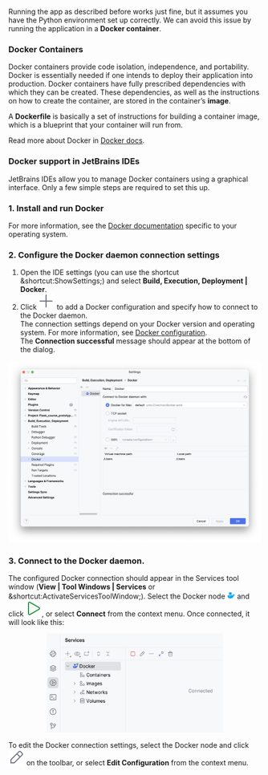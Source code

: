 Running the app as described before works just fine, but it assumes you have the Python environment set up correctly. We can avoid this issue by running the application in a **Docker container**.

### Docker Containers
Docker containers provide code isolation, independence, and portability. Docker is essentially needed 
if one intends to deploy their application into production. Docker containers have fully prescribed 
dependencies with which they can be created. These dependencies, as well as the instructions on how 
to create the container, are stored in the container’s **image**.

A **Dockerfile** is basically a set of instructions for building a container image, which is a blueprint that your container will run from.

Read more about Docker in [Docker docs](https://docs.docker.com/).

### Docker support in JetBrains IDEs
JetBrains IDEs allow you to manage Docker containers using a graphical interface. Only a few simple steps are required to set this up.

### 1. Install and run Docker
For more information, see the [Docker documentation](https://docs.docker.com/engine/install/) specific to your operating system.

### 2. Configure the Docker daemon connection settings

1. Open the IDE settings (you can use the shortcut &shortcut:ShowSettings;) and select **Build, Execution, Deployment | Docker**.
2. Click ![](images/add.svg) to add a Docker configuration and specify how to connect to the Docker daemon.  
    The connection settings depend on your Docker version and operating system. For more information, see [Docker configuration](https://www.jetbrains.com/help/pycharm/settings-docker.html).  
    The **Connection successful** message should appear at the bottom of the dialog.  
    
![](images/settings_docker.png)

### 3. Connect to the Docker daemon.
The configured Docker connection should appear in the Services tool window (**View | Tool Windows | Services** or &shortcut:ActivateServicesToolWindow;). Select the Docker node ![](images/docker.png) and click ![](images/run.svg), or select **Connect** from the context menu. Once connected, it will look like this:
<div style="text-align:center;"><img src="images/services.png" style="width:70%;" alt="Run MyRunConfig"></div>

To edit the Docker connection settings, select the Docker node and click ![](images/edit.svg) on the toolbar, or select **Edit Configuration** from the context menu.

<style>
img {
  display: inline !important;
}
</style>
